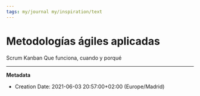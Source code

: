 ```yaml
---
tags: my/journal my/inspiration/text
---
```

# Metodologías ágiles aplicadas
Scrum
Kanban
Que funciona, cuando y porqué

---
**Metadata**
- Creation Date: 2021-06-03 20:57:00+02:00 (Europe/Madrid)
